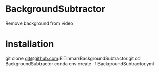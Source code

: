 # BackgroundSubtractor

Remove background from video

# Installation

git clone git@github.com:ElTinmar/BackgroundSubtractor.git
cd BackgroundSubtractor
conda env create -f BackgroundSubtractor.yml